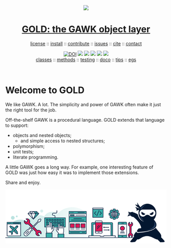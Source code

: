<a name=top><p align=center><img  width=400 src="https://github.com/timm/gold/blob/master/etc/img/coins.png"></p>
<h1 align=center><a href="/README.md#top">GOLD: the GAWK object layer</a></h1> 
<p align=center><a
href="https://github.com/timm/gold/blob/master/LICENSE.md#top">license</a> :: <a
href="https://github.com/timm/gold/blob/master/INSTALL.md#top">install</a> :: <a
href="https://github.com/timm/gold/blob/master/CODE_OF_CONDUCT.md#top">contribute</a> :: <a
href="https://github.com/timm/gold/issues">issues</a> :: <a
href="https://github.com/timm/gold/blob/master/CITATION.md#top">cite</a> :: <a
href="https://github.com/timm/gold/blob/master/CONTACT.md#top">contact</a></p><p align=center><a 
href="https://doi.org/10.5281/zenodo.3841466"><img 
src="https://zenodo.org/badge/DOI/10.5281/zenodo.3841466.svg" alt="DOI"></a>
<img src="https://img.shields.io/badge/license-mit-red">   
<img src="https://img.shields.io/badge/language-gawk-orange">    
<img src="https://img.shields.io/badge/purpose-ai,se-blueviolet">
<img src="https://img.shields.io/badge/platform-mac,*nux-informational">
<a href="https://travis-ci.org/github/timm/gold"><img 
src="https://travis-ci.org/timm/gold.svg?branch=master"></a><br> <a
href="https://github.com/timm/gold/blob/master/doc/11classes.md#top">classes</a> :: <a
href="https://github.com/timm/gold/blob/master/doc/12methods.md#top">methods</a> :: <a
href="https://github.com/timm/gold/blob/master/doc/13testing.md#top">testing</a> :: <a
href="https://github.com/timm/gold/doc/14doco.md#top">doco</a> :: <a
href="https://github.com/timm/gold/blob/master/doc/15tips.md#top">tips</a> :: <a
href="https://github.com/timm/gold/blob/master/doc/16examples.md#top">egs</a></p><br clear=all>


# Welcome to GOLD

We like GAWK. A lot. The simplicity and power of GAWK often make
it just the right tool for the job.

Off-the-shelf GAWK is a procedural language.  GOLD extends that
language to support:

- objects and nested objects;
    - and simple access to nested structures;
- polymorphism;
- unit tests;
- literate programming.

A little GAWK goes a long way.  For example, one interesting feature
of GOLD was just how easy it was to implement those extensions.

Share and enjoy.

<p align=center><img src="etc/img/ninja.png" width=700></p>
